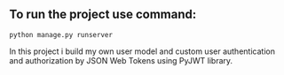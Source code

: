 ## To run the project use command:
    python manage.py runserver



In this project i build my own user model and custom user authentication and authorization by JSON Web Tokens using PyJWT library.
